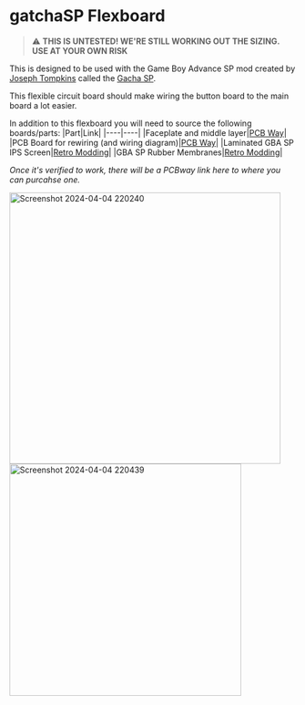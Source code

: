 # gatchaSP Flexboard

> :warning: **THIS IS UNTESTED! WE'RE STILL WORKING OUT THE SIZING. USE AT YOUR OWN RISK**

This is designed to be used with the Game Boy Advance SP mod created by [Joseph Tompkins](https://ko-fi.com/josephtomkins) called the [Gacha SP](https://www.youtube.com/watch?v=QM45YnBbGOQ).

This flexible circuit board should make wiring the button board to the main board a lot easier.

In addition to this flexboard you will need to source the following boards/parts:
|Part|Link|
|----|----|
|Faceplate and middle layer|[PCB Way](https://www.pcbway.com/project/shareproject/GachaSP_with_Speaker_Miniature_SP_console_4192a5ce.html)|
|PCB Board for rewiring (and wiring diagram)|[PCB Way](https://www.pcbway.com/project/shareproject/Custom_button_board_for_GachaSP_fa33171a.html)|
|Laminated GBA SP IPS Screen|[Retro Modding](https://www.retromodding.com/products/game-boy-advance-sp-ips-3-0inch-laminated-lcd)|
|GBA SP Rubber Membranes|[Retro Modding](https://www.retromodding.com/products/gameboy-advance-sp-silicone-pads)|

*Once it's verified to work, there will be a PCBway link here to where you can purcahse one.*

<img width="476" alt="Screenshot 2024-04-04 220240" src="https://github.com/bobwulff/gatchaSPflexboard/assets/107164726/df06dd13-ba18-4e10-a6b1-e3b1aefb6811">

<img width="407" alt="Screenshot 2024-04-04 220439" src="https://github.com/bobwulff/gatchaSPflexboard/assets/107164726/8c3b9d86-fcfd-45d2-9053-4ad00c5c9efb">



